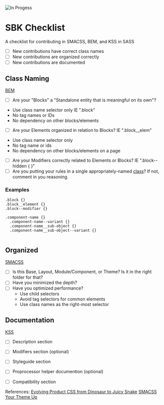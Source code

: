 ![In Progess](https://img.shields.io/badge/In%20Progress--red.svg)

# SBK Checklist
A checklist for contributing in SMACSS, BEM, and KSS in SASS


- [ ] New contributions have correct class names
- [ ] New contributions are organized correctly
- [ ] New contributions are documented

## Class Naming
[BEM](http://getbem.com/)

- [ ] Are your "Blocks" a "Standalone entity that is meaningful on its own"?
 - Use class name selector only IE ".block"
 - No tag names or IDs
 - No dependency on other blocks/elements
- [ ] Are your Elements organized in relation to Blocks? IE ".block__elem"
 - Use class name selector only
 - No tag name or ids
 - No dependency on other blocks/elements on a page
- [ ] Are your Modifiers correctly related to Elements or Blocks? IE ".block--hidden { }"
- [ ] Are you putting your rules in a single appropriately-named [class](http://csswizardry.com/2012/05/keep-your-css-selectors-short/)? If not, comment in you reasoning.

### Examples
```
.block {}
.block__element {}
.block--modifier {}
```

```
.component-name {}
  .component-name--variant {}
  .component-name__sub-object {}
  .component-name__sub-object--variant {}
  
```


## Organized
[SMACSS](https://smacss.com)

- [ ] Is this Base, Layout, Module/Component, or Theme? Is it in the right folder for that?
- [ ] Have you minimized the depth?
- [ ] Have you optimized performance?
  - Use child selectors
  - Avoid tag selectors for common elements
  - Use class names as the right-most selector




## Documentation
[KSS](http://warpspire.com/kss/)
- [ ] Description section
- [ ] Modifiers section (optional)
- [ ] Styleguide section
- [ ] Proprocessor helper documention (optional)
- [ ] Compatibility section


References:
[Evolving Product CSS from Dinosaur to Juicy Snake](https://blog.prototypr.io/evolving-product-css-from-dinosaur-to-juicy-snake-4e4392fce8e8#.tk7ouqprf)
[SMACSS Your Theme Up](http://amanire.github.io/smacss-your-theme-up)
